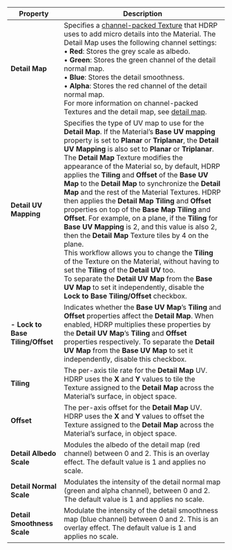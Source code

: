 | **Property**                     | **Description**                                              |
| -------------------------------- | ------------------------------------------------------------ |
| **Detail Map**                   | Specifies a [channel-packed Texture](../../Glossary.md#channel-packing) that HDRP uses to add micro details into the Material. The Detail Map uses the following channel settings:<br />&#8226; **Red**: Stores the grey scale as albedo.<br />&#8226; **Green**: Stores the green channel of the detail normal map.<br />&#8226; **Blue**: Stores the detail smoothness.<br />&#8226; **Alpha**: Stores the red channel of the detail normal map.<br />For more information on channel-packed Textures and the detail map, see [detail map](../../Mask-Map-and-Detail-Map.md#detail-map). |
| **Detail UV Mapping**            | Specifies the type of UV map to use for the **Detail Map**. If the Material’s **Base UV mapping** property is set to **Planar** or **Triplanar**, the **Detail UV Mapping** is also set to **Planar** or **Triplanar**.<br />The **Detail Map** Texture modifies the appearance of the Material so, by default, HDRP applies the **Tiling** and **Offset** of the **Base UV Map** to the **Detail Map** to synchronize the **Detail Map** and the rest of the Material Textures. HDRP then applies the **Detail Map** **Tiling** and **Offset** properties on top of the **Base Map Tiling** and **Offset**. For example, on a plane, if the **Tiling** for **Base UV Mapping** is 2, and this value is also 2, then the **Detail Map** Texture tiles by 4 on the plane.<br />This workflow allows you to change the **Tiling** of the Texture on the Material, without having to set the **Tiling** of the **Detail UV** too.<br />To separate the **Detail UV Map** from the **Base UV Map** to set it independently, disable the **Lock to Base Tiling/Offset** checkbox. |
| **- Lock to Base Tiling/Offset** | Indicates whether the **Base UV Map**’s **Tiling** and **Offset** properties affect the **Detail Map**. When enabled, HDRP multiplies these properties by the **Detail UV Map**’s **Tiling** and **Offset** properties respectively. To separate the **Detail UV Map** from the **Base UV Map** to set it independently, disable this checkbox. |
| **Tiling**                       | The per-axis tile rate for the **Detail Map** UV. HDRP uses the **X** and **Y** values to tile the Texture assigned to the **Detail Map** across the Material’s surface, in object space. |
| **Offset**                       | The per-axis offset for the **Detail Map** UV. HDRP uses the **X** and **Y** values to offset the Texture assigned to the **Detail Map** across the Material’s surface, in object space. |
| **Detail Albedo Scale**          | Modules the albedo of the detail map (red channel) between 0 and 2. This is an overlay effect. The default value is 1 and applies no scale. |
| **Detail Normal Scale**          | Modulates the intensity of the detail normal map (green and alpha channel), between 0 and 2. The default value is 1 and applies no scale. |
| **Detail Smoothness Scale**      | Modulate the intensity of the detail smoothness map (blue channel) between 0 and 2. This is an overlay effect. The default value is 1 and applies no scale. |